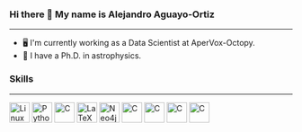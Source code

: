 ### Hi there 👋 My name is Alejandro Aguayo-Ortiz
---

- 🖥️ I'm currently working as a Data Scientist at AperVox-Octopy.
- 🔭 I have a Ph.D. in astrophysics.

### Skills
---
<a href="https://www.linux.org" target="_blank" rel="noreferrer"><img src="https://www.linux.org/images/logo.png" height="36" alt="Linux"/></a>
<a href="https://www.python.org/" target="_blank" rel="noreferrer"><img src="https://raw.githubusercontent.com/danielcranney/readme-generator/main/public/icons/skills/python-colored.svg" width="36" height="36" alt="Python" /></a>
<a href="https://www.pytorch.org/" target="_blank" rel="noreferrer"><img src="https://miro.medium.com/v2/resize:fit:691/1*VSQ0XEywxSgZBwW05GsZtw.png" height="36" alt="C"/></a>
<a href="https://www.latex-project.org/" target="_blank" rel="noreferrer"><img src="https://www.latex-project.org/img/latex-project-logo.svg" height="36" alt="LaTeX"/></a>
<a href="https://neo4j.com/" target="_blank" rel="noreferrer"><img src="https://dist.neo4j.com/wp-content/uploads/20210423072428/neo4j-logo-2020-1.svg" height="36" alt="Neo4j"/></a>
<a href="https://en.wikipedia.org/wiki/C_(programming_language)" target="_blank" rel="noreferrer"><img src="https://upload.wikimedia.org/wikipedia/commons/thumb/3/35/The_C_Programming_Language_logo.svg/1280px-The_C_Programming_Language_logo.svg.png" height="36" alt="C"/></a>
<a href="https://www.mongodb.com/" target="_blank" rel="noreferrer"><img src="https://webimages.mongodb.com/_com_assets/cms/kuyjf3vea2hg34taa-horizontal_default_slate_blue.svg?auto=format%252Ccompress" height="36" alt="C"/></a>
<a href="https://www.git-scm.com/" target="_blank" rel="noreferrer"><img src="https://git-scm.com/images/logo@2x.png" height="36" alt="C"/></a>
<a href="https://www.docker.com/" target="_blank" rel="noreferrer"><img src="https://www.docker.com/wp-content/uploads/2022/01/Docker-Logo-White-RGB_Horizontal-730x189-1-1280x331.png.webp" height="36" alt="C"/></a>


<!--
**aaguayoo/aaguayoo** is a ✨ _special_ ✨ repository because its `README.md` (this file) appears on your GitHub profile.

Here are some ideas to get you started:

- 🔭 I’m currently working on ...
- 🌱 I’m currently learning ...
- 👯 I’m looking to collaborate on ...
- 🤔 I’m looking for help with ...
- 💬 Ask me about ...
- 📫 How to reach me: ...
- 😄 Pronouns: ...
- ⚡ Fun fact: ...
-->
